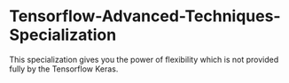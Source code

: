 # Tensorflow-Advanced-Techniques-Specialization
This specialization gives you the power of flexibility which is not provided fully by the Tensorflow Keras.
